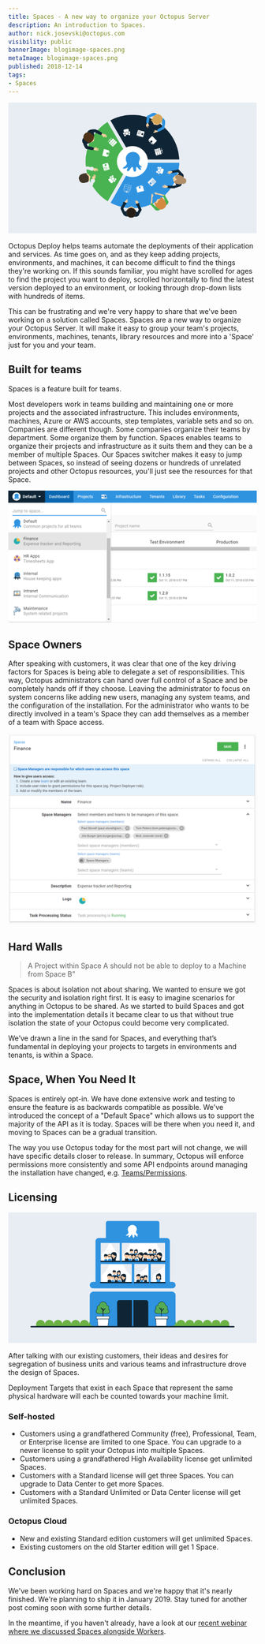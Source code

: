 ```yaml
---
title: Spaces - A new way to organize your Octopus Server
description: An introduction to Spaces.
author: nick.josevski@octopus.com
visibility: public
bannerImage: blogimage-spaces.png
metaImage: blogimage-spaces.png
published: 2018-12-14
tags:
- Spaces
---
```


![Teams using Octopus Spaces illustration](blogimage-spaces.png)

Octopus Deploy helps teams automate the deployments of their application and services. As time goes on, and as they keep adding projects, environments, and machines, it can become difficult to find the things they're working on. If this sounds familiar, you might have scrolled for ages to find the project you want to deploy, scrolled horizontally to find the latest version deployed to an environment, or looking through drop-down lists with hundreds of items.

This can be frustrating and we're very happy to share that we've been working on a solution called Spaces. Spaces are a new way to organize your Octopus Server. It will make it easy to group your team's projects, environments, machines, tenants, library resources and more into a 'Space' just for you and your team.

## Built for teams

Spaces is a feature built for teams.

Most developers work in teams building and maintaining one or more projects and the associated infrastructure. This includes environments, machines, Azure or AWS accounts, step templates, variable sets and so on. Companies are different though. Some companies organize their teams by department. Some organize them by function. Spaces enables teams to organize their projects and infrastructure as it suits them and they can be a member of multiple Spaces. Our Spaces switcher makes it easy to jump between Spaces, so instead of seeing dozens or hundreds of unrelated projects and other Octopus resources, you'll just see the resources for that Space.

![switcher user interface](switcher.png "width=500")

## Space Owners

After speaking with customers, it was clear that one of the key driving factors for Spaces is being able to delegate a set of responsibilities. This way, Octopus administrators can hand over full control of a Space and be completely hands off if they choose. Leaving the administrator to focus on system concerns like adding new users, managing any system teams, and the configuration of the installation. For the administrator who wants to be directly involved in a team's Space they can add themselves as a member of a team with Space access.

![spaces configuration user interface](spaces-configuration.png "width=500")

## Hard Walls

> A Project within Space A should not be able to deploy to a Machine from Space B”

Spaces is about isolation not about sharing. We wanted to ensure we got the security and isolation right first. It is easy to imagine scenarios for anything in Octopus to be shared. As we started to build Spaces and got into the implementation details it became clear to us that without true isolation the state of your Octopus could become very complicated.

We’ve drawn a line in the sand for Spaces, and everything that’s fundamental in deploying your projects to targets in environments and tenants, is within a Space.

## Space, When You Need It

Spaces is entirely opt-in. We have done extensive work and testing to ensure the feature is as backwards compatible as possible. We've introduced the concept of a "Default Space" which allows us to support the majority of the API as it is today. Spaces will be there when you need it, and moving to Spaces can be a gradual transition.

The way you use Octopus today for the most part will not change, we will have specific details closer to release. In summary, Octopus will enforce permissions more consistently and some API endpoints around managing the installation have changed, e.g. [Teams/Permissions](/blog/2018-05/team-configuration-improvements.md).

## Licensing

![Licensing](blogimage-spaces-2.png "width=500")

After talking with our existing customers, their ideas and desires for segregation of business units and various teams and infrastructure drove the design of Spaces.

Deployment Targets that exist in each Space that represent the same physical hardware will each be counted towards your machine limit.

 ### Self-hosted

 - Customers using a grandfathered Community (free), Professional, Team, or Enterprise license are limited to one Space. You can upgrade to a newer license to split your Octopus into multiple Spaces.
 - Customers using a grandfathered High Availability license get unlimited Spaces.
 - Customers with a Standard license will get three Spaces. You can upgrade to Data Center to get more Spaces.
 - Customers with a Standard Unlimited or Data Center license will get unlimited Spaces.

 ### Octopus Cloud

 - New and existing Standard edition customers will get unlimited Spaces.
 - Existing customers on the old Starter edition will get 1 Space.

## Conclusion

We've been working hard on Spaces and we're happy that it's nearly finished. We're planning to ship it in January 2019. Stay tuned for another post coming soon with some further details.

In the meantime, if you haven't already, have a look at our [recent webinar where we discussed Spaces alongside Workers](https://hello.octopus.com/webinar-spaces-workers/on-demand).
